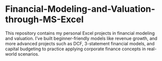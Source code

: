 # Financial-Modeling-and-Valuation-through-MS-Excel
This repository contains my personal Excel projects in financial modeling and valuation. I’ve built beginner-friendly models like revenue growth, and more advanced projects such as DCF, 3-statement financial models, and capital budgeting to practice applying corporate finance concepts in real-world scenarios.
